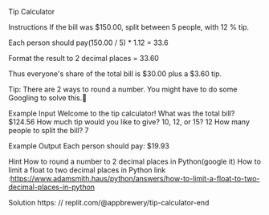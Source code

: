 Tip Calculator

Instructions
If the bill was $150.00, split between 5 people, with 12 % tip.

Each person should pay(150.00 / 5) * 1.12 = 33.6

Format the result to 2 decimal places = 33.60

Thus everyone's share of the total bill is $30.00 plus a $3.60 tip.

Tip: There are 2 ways to round a number. You might have to do some Googling to solve this.💪

Example Input
Welcome to the tip calculator!
What was the total bill? $124.56
How much tip would you like to give? 10, 12, or 15? 12
How many people to split the bill? 7


Example Output
Each person should pay: $19.93


Hint
How to round a number to 2 decimal places in Python(google it)
How to limit a float to two decimal places in Python link :https://www.adamsmith.haus/python/answers/how-to-limit-a-float-to-two-decimal-places-in-python


Solution
https: // replit.com/@appbrewery/tip-calculator-end
